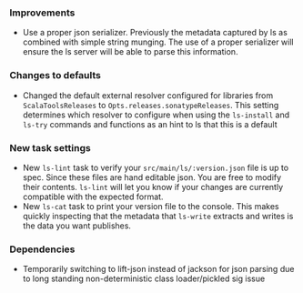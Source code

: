 ### Improvements

* Use a proper json serializer. Previously the metadata captured by ls as combined with simple string munging. The use of a proper serializer will ensure the ls server will be able to parse this information.

### Changes to defaults

* Changed the default external resolver configured for libraries from `ScalaToolsReleases` to `Opts.releases.sonatypeReleases`. This setting determines which resolver to configure when using the `ls-install` and `ls-try` commands and functions as an hint to ls that this is a default

### New task settings

* New `ls-lint` task to verify your `src/main/ls/:version.json` file is up to spec. Since these files are hand editable json. You are free to modify their contents. `ls-lint` will let you know if your changes are currently compatible with the expected format.
* New `ls-cat` task to print your version file to the console. This makes quickly inspecting that the metadata that `ls-write` extracts and writes is the data you want publishes.

### Dependencies

* Temporarily switching to lift-json instead of jackson for json parsing due to long standing non-deterministic class loader/pickled sig issue
